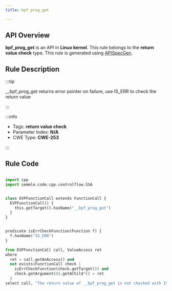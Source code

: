 ```yaml
---
title: bpf_prog_get

---
```



## API Overview
**bpf_prog_get** is an API in **Linux kernel**. This rule belongs to the **return value check** type. This rule is generated using [APISpecGen](../../tools/APISpecGen).
## Rule Description

:::tip

__bpf_prog_get returns error pointer on failure, use IS_ERR to check the return value

:::

:::info

- Tags: **return value check**
- Parameter Index: **N/A**
- CWE Type: **CWE-253**

:::

## Rule Code
```python

import cpp
import semmle.code.cpp.controlflow.SSA


class EVPFunctionCall extends FunctionCall {
  EVPFunctionCall() {
    this.getTarget().hasName("__bpf_prog_get")
  }
}


predicate isErrCheckFunction(Function f) {
  f.hasName("IS_ERR") 
}

from EVPFunctionCall call, ValueAccess ret
where
  ret = call.getAnAccess() and
  not exists(FunctionCall check |
    isErrCheckFunction(check.getTarget()) and
    check.getArgument(0).getAChild*() = ret
  )
select call, "The return value of __bpf_prog_get is not checked with IS_ERR."
    
```